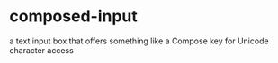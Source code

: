 # composed-input
a text input box that offers something like a Compose key for Unicode character access
